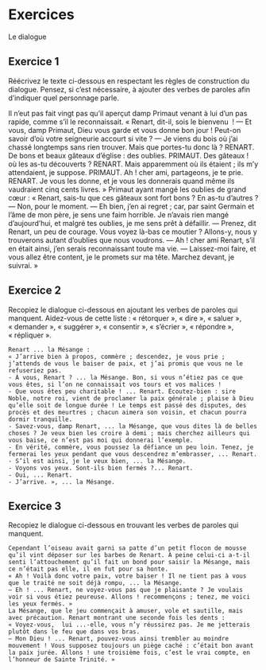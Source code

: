 # Exercices
Le dialogue

## Exercice 1

Réécrivez le texte ci-dessous en respectant les règles de construction du dialogue. Pensez, si c’est nécessaire, à ajouter des verbes de paroles afin d’indiquer quel personnage parle.

Il n’eut pas fait vingt pas qu’il aperçut damp Primaut venant à lui d’un pas rapide, comme s’il le reconnaissait. « Renart, dit-il, sois le bienvenu  ! — Et vous, damp Primaut, Dieu vous garde et vous donne bon jour ! Peut-on savoir d’où votre seigneurie accourt si vite ? — Je viens du bois où j’ai chassé longtemps sans rien trouver. Mais que portes-tu donc là ?
RENART. De bons et beaux gâteaux d’église : des oublies.
PRIMAUT. Des gâteaux ! où les as-tu découverts ?
RENART. Mais apparemment où ils étaient ; ils m’y attendaient, je suppose.
PRIMAUT. Ah ! cher ami, partageons, je te prie.
RENART. Je vous les donne, et je vous les donnerais quand même ils vaudraient cinq cents livres. »
Primaut ayant mangé les oublies de grand cœur : « Renart, sais-tu que ces gâteaux sont fort bons ? En as-tu d’autres ? — Non, pour le moment. — Eh bien, j’en ai regret ; car, par saint Germain et l’âme de mon père, je sens une faim horrible. Je n’avais rien mangé d’aujourd’hui, et malgré tes oublies, je me sens prêt à défaillir. — Prenez, dit Renart, un peu de courage. Vous voyez là-bas ce moutier ? Allons-y, nous y trouverons autant d’oublies que nous voudrons. — Ah ! cher ami Renart, s’il en était ainsi, j’en serais reconnaissant toute ma vie. — Laissez-moi faire, et vous allez être content, je le promets sur ma tête. Marchez devant, je suivrai. »

## Exercice 2

Recopiez le dialogue ci-dessous en ajoutant les verbes de paroles qui manquent.
Aidez-vous de cette liste : « rétorquer », « dire », « saluer », « demander », « suggérer », « consentir », « s’écrier », « répondre », « répliquer ».

	Renart ... la Mésange :
	« J’arrive bien à propos, commère ; descendez, je vous prie ; j’attends de vous le baiser de paix, et j’ai promis que vous ne le refuseriez pas.
	- À vous, Renart ? ... la Mésange. Bon, si vous n’étiez pas ce que vous êtes, si l’on ne connaissait vos tours et vos malices !
	- Que vous êtes peu charitable ! ... Renart. Écoutez-bien : sire Noble, notre roi, vient de proclamer la paix générale ; plaise à Dieu qu’elle soit de longue durée ! Le temps est passé des disputes, des procès et des meurtres ; chacun aimera son voisin, et chacun pourra dormir tranquille.
	- Savez-vous, damp Renart, ... la Mésange, que vous dites là de belles choses ? Je veux bien les croire à demi ; mais cherchez ailleurs qui vous baise, ce n’est pas moi qui donnerai l’exemple.
	- En vérité, commère, vous poussez la défiance un peu loin. Tenez, je fermerai les yeux pendant que vous descendrez m’embrasser, ... Renart.
	- S’il est ainsi, je le veux bien, ... la Mésange.
	- Voyons vos yeux. Sont-ils bien fermés ?... Renart.
	- Oui, ... Renart.
	- J’arrive. », ... la Mésange.


## Exercice 3

Recopiez le dialogue ci-dessous en trouvant les verbes de paroles qui manquent.

	Cependant l’oiseau avait garni sa patte d’un petit flocon de mousse qu’il vint déposer sur les barbes de Renart. À peine celui-ci a-t-il senti l’attouchement qu’il fait un bond pour saisir la Mésange, mais ce n’était pas elle, il en fut pour sa honte.
	« Ah ! Voilà donc votre paix, votre baiser ! Il ne tient pas à vous que le traité ne soit déjà rompu, ... la Mésange.
	— Eh ! ... Renart, ne voyez-vous pas que je plaisante ? Je voulais voir si vous étiez peureuse. Allons ! recommençons ; tenez, me voici les yeux fermés. »
	La Mésange, que le jeu commençait à amuser, vole et sautille, mais avec précaution. Renart montrant une seconde fois les dents : 
	« Voyez-vous,  lui ...-elle, vous n’y réussirez pas. Je me jetterais plutôt dans le feu que dans vos bras.
	— Mon Dieu ! ... Renart, pouvez-vous ainsi trembler au moindre mouvement ! Vous supposez toujours un piège caché : c’était bon avant la paix jurée. Allons ! une troisième fois, c’est le vrai compte, en l’honneur de Sainte Trinité. »
